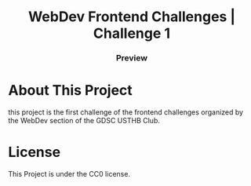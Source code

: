 <h1 align="center">WebDev Frontend Challenges | Challenge 1</h1>
<h3 align="center">Preview</h3>

<p align="center"></p>

# About This Project
this project is the first challenge of the frontend challenges organized by the WebDev section of the GDSC USTHB Club.

# License
This Project is under the CC0 license.